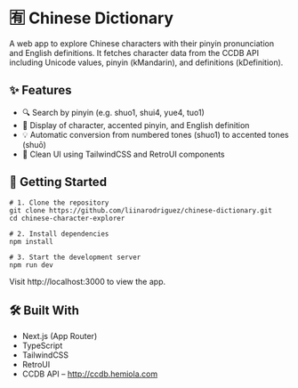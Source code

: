 # 🈶 Chinese Dictionary

A web app to explore Chinese characters with their pinyin pronunciation and English definitions. It fetches character data from the CCDB API including Unicode values, pinyin (kMandarin), and definitions (kDefinition).

## ✨ Features
* 🔍 Search by pinyin (e.g. shuo1, shui4, yue4, tuo1)
* 📖 Display of character, accented pinyin, and English definition
* 💡 Automatic conversion from numbered tones (shuo1) to accented tones (shuō)
* 🎨 Clean UI using TailwindCSS and RetroUI components

## 🚀 Getting Started

```
# 1. Clone the repository
git clone https://github.com/liinarodriguez/chinese-dictionary.git
cd chinese-character-explorer

# 2. Install dependencies
npm install

# 3. Start the development server
npm run dev
```
Visit http://localhost:3000 to view the app.


## 🛠️ Built With

* Next.js (App Router)
* TypeScript
* TailwindCSS
* RetroUI
* CCDB API – http://ccdb.hemiola.com

  
